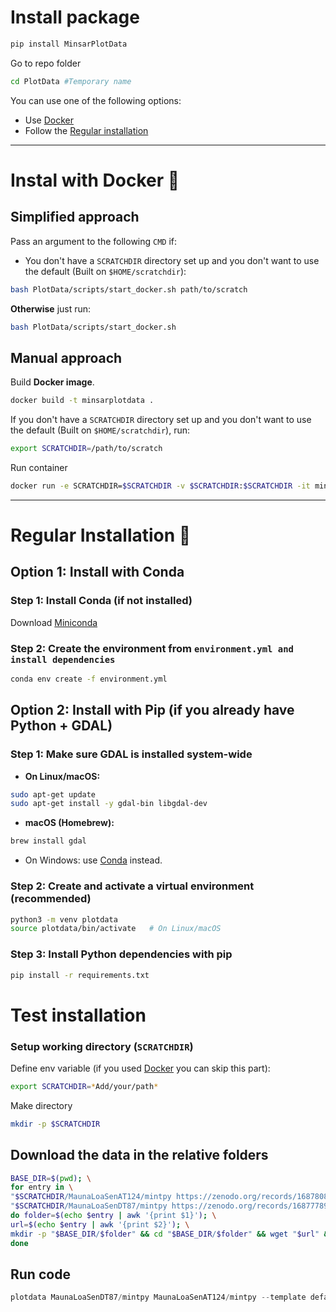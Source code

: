 # Install package
```bash
pip install MinsarPlotData
```
Go to repo folder
```bash
cd PlotData #Temporary name
```
You can use one of the following options:
- Use [Docker](https://github.com/geodesymiami/PlotData/blob/main/docs/installation.md#instal-with-docker)
- Follow the [Regular installation](https://github.com/geodesymiami/PlotData/blob/main/docs/installation.md#regular-installation)

---
# Instal with Docker 🐳
## Simplified approach
Pass an argument to the following `CMD` if:
- You don't have a `SCRATCHDIR` directory set up and you don't want to use the default (Built on `$HOME/scratchdir`):
```bash
bash PlotData/scripts/start_docker.sh path/to/scratch
```
**Otherwise** just run:
```bash
bash PlotData/scripts/start_docker.sh
```
## Manual approach
Build **Docker image**.
```bash
docker build -t minsarplotdata .
```
If you don't have a `SCRATCHDIR` directory set up and you don't want to use the default (Built on `$HOME/scratchdir`), run:
```bash
export SCRATCHDIR=/path/to/scratch
```
Run container
```bash
docker run -e SCRATCHDIR=$SCRATCHDIR -v $SCRATCHDIR:$SCRATCHDIR -it minsarplotdata
```
---
# Regular Installation 🐍
## Option 1: Install with Conda

### Step 1: Install Conda (if not installed)
Download [Miniconda](https://docs.conda.io/en/latest/miniconda.html)

### Step 2: Create the environment from `environment.yml and install dependencies`
```bash
conda env create -f environment.yml
```

## Option 2: Install with Pip (if you already have Python + GDAL)

### Step 1: Make sure GDAL is installed system-wide
- **On Linux/macOS:**
```bash
sudo apt-get update
sudo apt-get install -y gdal-bin libgdal-dev
```

- **macOS (Homebrew):**
```bash
brew install gdal
```

-	On Windows: use [Conda](https://github.com/geodesymiami/PlotData/blob/main/docs/installation.md#option-1-install-with-conda) instead.

### Step 2: Create and activate a virtual environment (recommended)
```bash
python3 -m venv plotdata
source plotdata/bin/activate   # On Linux/macOS
```

### Step 3: Install Python dependencies with pip
```bash
pip install -r requirements.txt
```

# Test installation

### Setup working directory (`SCRATCHDIR`)
Define env variable (if you used [Docker](https://github.com/geodesymiami/PlotData/blob/main/docs/installation.md#instal-with-docker) you can skip this part):
```bash
export SCRATCHDIR=*Add/your/path*
```
Make directory
```bash
mkdir -p $SCRATCHDIR
```

## Download the data in the relative folders
```bash
BASE_DIR=$(pwd); \
for entry in \
"$SCRATCHDIR/MaunaLoaSenAT124/mintpy https://zenodo.org/records/16878080/files/S1_IW23_124_0059_0063_20150530_XXXXXXXX_N18623_N20314_W156162_W154265.he5?download=1" \
"$SCRATCHDIR/MaunaLoaSenDT87/mintpy https://zenodo.org/records/16877789/files/S1_IW12_087_0527_0531_20141116_XXXXXXXX_N18797_N20241_W156282_W154398.he5?download=1"; \
do folder=$(echo $entry | awk '{print $1}'); \
url=$(echo $entry | awk '{print $2}'); \
mkdir -p "$BASE_DIR/$folder" && cd "$BASE_DIR/$folder" && wget "$url" && cd "$BASE_DIR"; \
done
```

## Run code
```python
plotdata MaunaLoaSenDT87/mintpy MaunaLoaSenAT124/mintpy --template default  --period 20181001:20191031 --ref-lalo 19.50068 -155.55856 --resolution '01s' --contour 2 --lalo 19.461,-155.558 --num-vectors 40
```











